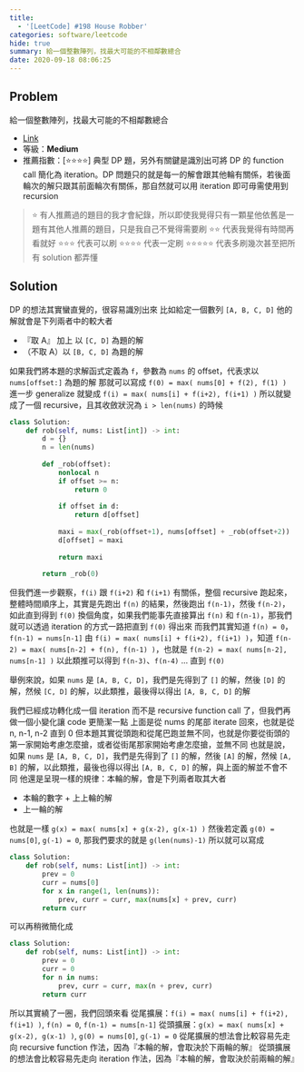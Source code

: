 ```yaml
---
title:
  - '[LeetCode] #198 House Robber'
categories: software/leetcode
hide: true
summary: 給一個整數陣列，找最大可能的不相鄰數總合
date: 2020-09-18 08:06:25
---
```


## Problem

給一個整數陣列，找最大可能的不相鄰數總合

* [Link](https://leetcode.com/problems/house-robber/)
* 等級：**Medium**
* 推薦指數：[:star::star::star::star:] 典型 DP 題，另外有關鍵是識別出可將 DP 的 function call 簡化為 iteration。DP 問題只的就是每一的解會跟其他輪有關係，若後面輪次的解只跟其前面輪次有關係，那自然就可以用 iteration 即可毋需使用到 recursion

> :star: 有人推薦過的題目的我才會紀錄，所以即使我覺得只有一顆星他依舊是一題有其他人推薦的題目，只是我自己不覺得需要刷
> :star::star: 代表我覺得有時間再看就好
> :star::star::star: 代表可以刷
> :star::star::star::star: 代表一定刷
> :star::star::star::star::star: 代表多刷幾次甚至把所有 solution 都弄懂

## Solution

DP 的想法其實蠻直覺的，很容易識別出來
比如給定一個數列 `[A, B, C, D]`
他的解就會是下列兩者中的較大者
  - 『取 A』 加上 以 `[C, D]` 為題的解
  - （不取 A）以 `[B, C, D]` 為題的解

如果我們將本題的求解函式定義為 `f`，參數為 `nums` 的 offset，代表求以 `nums[offset:]` 為題的解
那就可以寫成 `f(0) = max( nums[0] + f(2), f(1) )`
進一步 generalize 就變成 `f(i) = max( nums[i] + f(i+2), f(i+1) )`
所以就變成了一個 recursive，且其收斂狀況為 `i > len(nums)` 的時候

``` python
class Solution:
    def rob(self, nums: List[int]) -> int:
        d = {}
        n = len(nums)
        
        def _rob(offset):
            nonlocal n
            if offset >= n:
                return 0
            
            if offset in d:
                return d[offset]
            
            maxi = max(_rob(offset+1), nums[offset] + _rob(offset+2))
            d[offset] = maxi
            
            return maxi
            
        return _rob(0)
```

但我們進一步觀察，`f(i)` 跟 `f(i+2)` 和 `f(i+1)` 有關係，整個 recursive 跑起來，整體時間順序上，其實是先跑出 `f(n)` 的結果，然後跑出 `f(n-1)`，然後 `f(n-2)`，如此直到得到 `f(0)`
換個角度，如果我們能事先直接算出 `f(n)` 和 `f(n-1)`，那我們就可以透過 iteration 的方式一路把直到 `f(0)` 得出來
而我們其實知道 `f(n) = 0`，`f(n-1) = nums[n-1]`
由 `f(i) = max( nums[i] + f(i+2), f(i+1) )`，知道 `f(n-2) = max( nums[n-2] + f(n), f(n-1) )`，也就是 `f(n-2) = max( nums[n-2], nums[n-1] )`
以此類推可以得到 `f(n-3)`、`f(n-4)` ... 直到 `f(0)`

舉例來說，如果 `nums` 是 `[A, B, C, D]`，我們是先得到了 `[]` 的解，然後 `[D]` 的解，然候 `[C, D]` 的解，以此類推，最後得以得出 `[A, B, C, D]` 的解

我們已經成功轉化成一個 iteration 而不是 recursive function call 了，但我們再做一個小變化讓 code 更簡潔一點
上面是從 nums 的尾部 iterate 回來，也就是從 n, n-1, n-2 直到 0
但本題其實從頭跑和從尾巴跑並無不同，也就是你要從街頭的第一家開始考慮怎麼搶，或者從街尾那家開始考慮怎麼搶，並無不同
也就是說，如果 `nums` 是 `[A, B, C, D]`，我們是先得到了 `[]` 的解，然後 `[A]` 的解，然候 `[A, B]` 的解，以此類推，最後也得以得出 `[A, B, C, D]` 的解，與上面的解並不會不同
他還是呈現一樣的規律：本輪的解，會是下列兩者取其大者
  - 本輪的數字 + 上上輪的解
  - 上一輪的解

也就是一樣 `g(x) = max( nums[x] + g(x-2), g(x-1) )`
然後若定義 `g(0) = nums[0]`, `g(-1) = 0`, 那我們要求的就是 `g(len(nums)-1)`
所以就可以寫成

``` python
class Solution:
    def rob(self, nums: List[int]) -> int:
        prev = 0
        curr = nums[0]
        for x in range(1, len(nums)):
            prev, curr = curr, max(nums[x] + prev, curr)
        return curr
```

可以再稍微簡化成

``` python
class Solution:
    def rob(self, nums: List[int]) -> int:
        prev = 0
        curr = 0
        for n in nums:
            prev, curr = curr, max(n + prev, curr)
        return curr
```

所以其實繞了一圈，我們回頭來看
從尾擴展：`f(i) = max( nums[i] + f(i+2), f(i+1) )`, `f(n) = 0`, `f(n-1) = nums[n-1]`
從頭擴展：`g(x) = max( nums[x] + g(x-2), g(x-1) )`, `g(0) = nums[0]`, `g(-1) = 0`
從尾擴展的想法會比較容易先走向 recursive function 作法，因為『本輪的解，會取決於下兩輪的解』
從頭擴展的想法會比較容易先走向 iteration 作法，因為『本輪的解，會取決於前兩輪的解』
